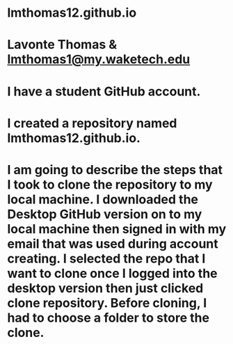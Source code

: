 # lmthomas12.github.io
# Lavonte Thomas & lmthomas1@my.waketech.edu
# I have a student GitHub account.
# I created a repository named lmthomas12.github.io.
# I am going to describe the steps that I took to clone the repository to my local machine. I downloaded the Desktop GitHub version on to my local machine then signed in with my email that was used during account creating. I selected the repo that I want to clone once I logged into the desktop version then just clicked clone repository.  Before cloning, I had to choose a folder to store the clone.
